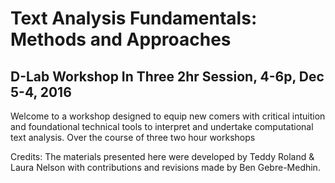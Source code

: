 # Text Analysis Fundamentals: Methods and Approaches 
## D-Lab Workshop  In Three 2hr Session, 4-6p, Dec 5-4, 2016
Welcome to a workshop designed to equip new comers with critical intuition and foundational technical tools to interpret and undertake computational text analysis.  Over the course of three two hour workshops

Credits: The materials presented here were developed by Teddy Roland & Laura Nelson with contributions and revisions made by Ben Gebre-Medhin.
